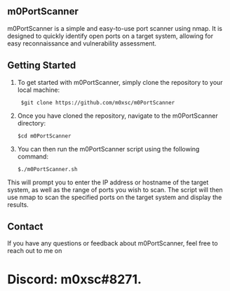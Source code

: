 ## m0PortScanner

m0PortScanner is a simple and easy-to-use port scanner using nmap. It is designed to quickly identify open ports on a target system, allowing for easy reconnaissance and vulnerability assessment.

## Getting Started

1. To get started with m0PortScanner, simply clone the repository to your local machine:

    ``` $git clone https://github.com/m0xsc/m0PortScanner```

2. Once you have cloned the repository, navigate to the m0PortScanner directory:

    ``` $cd m0PortScanner ```

3. You can then run the m0PortScanner script using the following command:

    ``` $./m0PortScanner.sh ```

This will prompt you to enter the IP address or hostname of the target system, as well as the range of ports you wish to scan. The script will then use nmap to scan the specified ports on the target system and display the results.

## Contact

If you have any questions or feedback about m0PortScanner, feel free to reach out to me on 
# Discord: m0xsc#8271.
